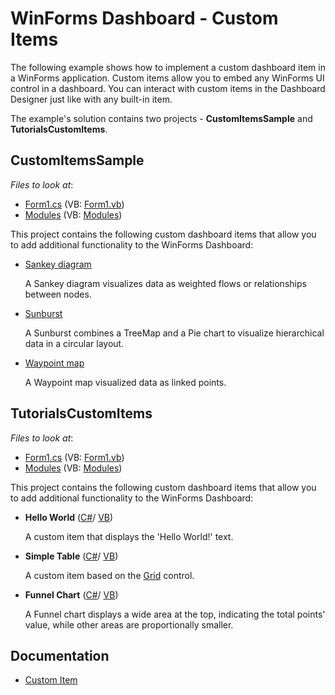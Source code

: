 
# WinForms Dashboard - Custom Items

The following example shows how to implement a custom dashboard item in a WinForms application. Custom items allow you to embed any WinForms UI control in a dashboard. You can interact with custom items in the Dashboard Designer just like with any built-in item.

The example's solution contains two projects - **CustomItemsSample** and **TutorialsCustomItems**. 

## CustomItemsSample

*Files to look at*:

* [Form1.cs](./CS/CustomItemsSample/Form1.cs) (VB: [Form1.vb](./VB/CustomItemsSample/Form1.vb))
* [Modules](./CS/CustomItemsSample/CustomItems/) (VB: [Modules](./VB/CustomItemsSample/CustomItems/))

This project contains the following custom dashboard items that allow you to add additional functionality to the WinForms Dashboard:

* [Sankey diagram](./CS/CustomItemsSample/CustomItems/SankeyChart/readme.md)

    A Sankey diagram visualizes data as weighted flows or relationships between nodes. 
* [Sunburst](./CS/CustomItemsSample/CustomItems/SunburstChart/readme.md)

    A Sunburst combines a TreeMap and a Pie chart to visualize hierarchical data in a circular layout. 
* [Waypoint map](./CS/CustomItemsSample/CustomItems/WaypointMap/readme.md) 

    A Waypoint map visualized data as linked points. 

## TutorialsCustomItems

*Files to look at*:

* [Form1.cs](./CS/TutorialsCustomItems/Form1.cs) (VB: [Form1.vb](./VB/TutorialsCustomItems/Form1.vb))
* [Modules](./CS/TutorialsCustomItems/CustomItems/) (VB: [Modules](./VB/TutorialsCustomItems/CustomItems/))


This project contains the following custom dashboard items that allow you to add additional functionality to the WinForms Dashboard:

* **Hello World** ([С#](./CS/TutorialsCustomItems/CustomItems/)/ [VB](./VB/TutorialsCustomItems/CustomItems/))

    A custom item that displays the 'Hello World!' text. 

* **Simple Table** ([С#](./CS/TutorialsCustomItems/CustomItems/)/ [VB](./VB/TutorialsCustomItems/CustomItems/))

    A custom item based on the [Grid](http://docs.devexpress.devx/WindowsForms/DevExpress.XtraGrid.GridControl?v=21.1) control.

* **Funnel Chart** ([С#](./CS/TutorialsCustomItems/CustomItems/)/ [VB](./VB/TutorialsCustomItems/CustomItems/))

    A Funnel chart displays a wide area at the top, indicating the total points' value, while other areas are proportionally smaller.

## Documentation

* [Custom Item](http://docs.devexpress.devx/Dashboard/403031/winforms-dashboard/winforms-designer/create-dashboards-in-the-winforms-designer/dashboard-item-settings/custom-item?v=21.1)
